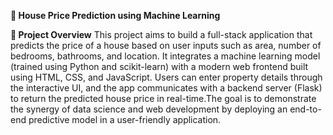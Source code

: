 **🏡 House Price Prediction using Machine Learning**

**📌 Project Overview**
This project aims to build a full-stack application that predicts the price of a house based on user inputs such as area, number of bedrooms, bathrooms, and location. It integrates a machine learning model (trained using Python and scikit-learn) with a modern web frontend built using HTML, CSS, and JavaScript. Users can enter property details through the interactive UI, and the app communicates with a backend server (Flask) to return the predicted house price in real-time.The goal is to demonstrate the synergy of data science and web development by deploying an end-to-end predictive model in a user-friendly application.
